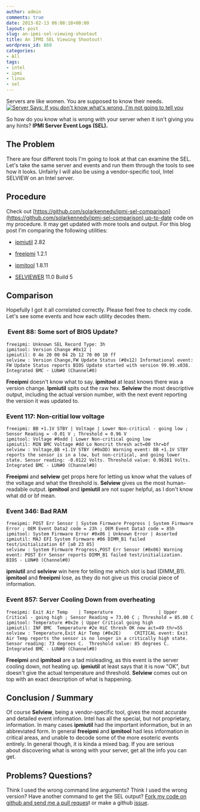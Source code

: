 ```yaml
---
author: admin
comments: true
date: 2013-02-13 06:08:18+00:00
layout: post
slug: an-ipmi-sel-viewing-shootout
title: An IPMI SEL Viewing Shootout!
wordpress_id: 869
categories:
- All
tags:
- intel
- ipmi
- linux
- sel
---
```


Servers are like women. You are supposed to know their needs.
[![Server Says: If you don't know what's wrong, I'm not going to tell you](https://xkyle.com/wp-content/uploads/server_meme.png)](https://xkyle.com/wp-content/uploads/server_meme.png)

So how do you know what is wrong with your server when it isn't giving you any hints? **IPMI Server Event Logs (SEL).**


## The Problem


There are four different tools I'm going to look at that can examine the SEL. Let's take the same server and events and run them through the tools to see how it looks. Unfairly I will also be using a vendor-specific tool, Intel SELVIEW on an Intel server.


## Procedure


Check out [https://github.com/solarkennedy/ipmi-sel-comparison](https://github.com/solarkennedy/ipmi-sel-comparison) up-to-date code on my procedure. It may get updated with more tools and output. For this blog post I'm comparing the following utilities:



	
  * [ipmiutil](http://ipmiutil.sourceforge.net/) 2.82

	
  * [freeipmi](http://www.gnu.org/software/freeipmi/) 1.2.1

	
  * [ipmitool](http://ipmitool.sourceforge.net/) 1.8.11

	
  * [SELVIEWER](http://www.intel.com/support/motherboards/server/sb/CS-031911.htm) 11.0 Build 5




## Comparison


Hopefully I got it all correlated correctly. Please feel free to check my code. Let's see some events and how each utility decodes them.


###  Event 88: Some sort of BIOS Update?



    
    freeipmi: Unknown SEL Record Type: 3h
    ipmitool: Version Change #0x12 | 
    ipmiutil: 0 4e 20 00 04 2b 12 70 00 10 ff 
    selview : Version Change,FW Update Status (#0x12) Informational event: FW Update Status reports BIOS Update started with version 99.99.x038. Integrated BMC - LUN#0 (Channel#0)


**Freeipmi** doesn't know what to say. **ipmitool** at least knows there was a version change. **Ipmiutil** spits out the raw hex. **Selview** the most descriptive output, including the actual version number, with the next event reporting the version it was updated to.


### Event 117: Non-critial low voltage



    
    freeipmi: BB +1.1V STBY | Voltage | Lower Non-critical - going low ; Sensor Reading = -0.01 V ; Threshold = 0.96 V
    ipmitool: Voltage #0xdd | Lower Non-critical going low 
    ipmiutil: MIN BMC Voltage #dd Lo Noncrit thresh act=00 thr=bf
    selview : Voltage,BB +1.1V STBY (#0xDD) Warning event: BB +1.1V STBY reports the sensor is in a low, but non-critical, and going lower state. Sensor reading: -0.0122 Volts. Threshold value: 0.96381 Volts. Integrated BMC - LUN#0 (Channel#0)


**Freeipmi** and **selview** get props here for letting us know what the values of the voltage and what the threshold is. **Selview** gives us the most human-readable output. **ipmitool** and **ipmiutil** are not super helpful, as I don't know what dd or bf mean.


### Event 346: Bad RAM



    
    freeipmi: POST Err Sensor | System Firmware Progress | System Firmware Error ; OEM Event Data2 code = 23h ; OEM Event Data3 code = 85h
    ipmitool: System Firmware Error #0x06 | Unknown Error | Asserted
    ipmiutil: MAJ EFI System Firmware #06 DIMM_B1 failed test/initialization 6f [a0 23 85]
    selview : System Firmware Progress,POST Err Sensor (#0x06) Warning event: POST Err Sensor reports DIMM_B1 failed test/initialization. BIOS - LUN#0 (Channel#0)


**ipmiutil** and **selview** win here for telling me which slot is bad (DIMM_B1). **ipmitool** and **freeipmi** lose, as they do not give us this crucial piece of information.


### Event 857: Server Cooling Down from overheating



    
    freeipmi: Exit Air Temp    | Temperature                 | Upper Critical - going high ; Sensor Reading = 73.00 C ; Threshold = 85.00 C
    ipmitool: Temperature #0x2e | Upper Critical going high
    ipmiutil: INF BMC  Temperature #2e HiC thresh OK now act=49 thr=55
    selview : Temperature,Exit Air Temp (#0x2E)     CRITICAL event: Exit Air Temp reports the sensor is no longer in a critically high state.  Sensor reading: 73 degrees C.  Threshold value: 85 degrees C.        Integrated BMC - LUN#0 (Channel#0)


**Freeipmi** and **ipmitool** are a tad misleading, as this event is the server cooling down, not heating up. **ipmiutil** at least says that it is now "OK", but doesn't give the actual temperature and threshold. **Selview** comes out on top with an exact description of what is happening.


## Conclusion / Summary


Of course **Selview**, being a vendor-specific tool, gives the most accurate and detailed event information. Intel has all the special, but not proprietary, information. In many cases **ipmiutil** had the important information, but in an abbreviated form. In general **freeipmi** and **ipmitool** had less information in critical areas, and unable to decode some of the more esoteric events entirely. In general though, it is kinda a mixed bag. If you are serious about discovering what is wrong with your server, get all the info you can get.


## Problems? Questions?


Think I used the wrong command line arguments? Think I used the wrong version? Have another command to get the SEL output? [Fork my code on github and send me a pull reques](https://github.com/solarkennedy/ipmi-sel-comparison)t or make a github [issue](https://github.com/solarkennedy/ipmi-sel-comparison/issues).
